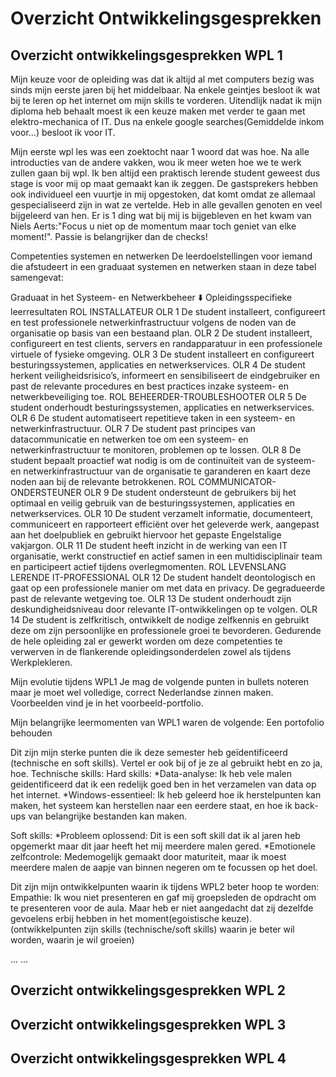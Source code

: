 # Overzicht Ontwikkelingsgesprekken

## Overzicht ontwikkelingsgesprekken WPL 1
Mijn keuze voor de opleiding was dat ik altijd al met computers bezig was sinds mijn eerste jaren bij het middelbaar. Na enkele geintjes besloot ik wat bij te leren op het internet om mijn skills te vorderen. Uitendlijk nadat ik mijn diploma heb behaalt moest ik een keuze maken met verder te gaan met elektro-mechanica of IT. Dus na enkele google searches(Gemiddelde inkom voor...) besloot ik voor IT.  

Mijn eerste wpl les was een zoektocht naar 1 woord dat was hoe. Na alle introducties van de andere vakken, wou ik meer weten hoe we te werk zullen gaan bij wpl. Ik ben altijd een praktisch lerende student geweest dus stage is voor mij op maat gemaakt kan ik zeggen. De gastsprekers hebben ook individueel een vuurtje in mij opgestoken, dat komt omdat ze allemaal gespecialiseerd zijn in wat ze vertelde. Heb in alle gevallen genoten en veel bijgeleerd van hen. Er is 1 ding wat bij mij is bijgebleven en het kwam van Niels Aerts:"Focus u niet op de momentum maar toch geniet van elke moment!". Passie is belangrijker dan de checks!

Competenties systemen en netwerken
De leerdoelstellingen voor iemand die afstudeert in een graduaat systemen en netwerken staan in deze tabel samengevat:

Graduaat in het Systeem- en Netwerkbeheer
⬇️ Opleidingsspecifieke leerresultaten
ROL	INSTALLATEUR
OLR 1	De student installeert, configureert en test professionele netwerkinfrastructuur volgens de noden van de organisatie op basis van een bestaand plan.
OLR 2	De student installeert, configureert en test clients, servers en randapparatuur in een professionele virtuele of fysieke omgeving.
OLR 3	De student installeert en configureert besturingssystemen, applicaties en netwerkservices.
OLR 4	De student herkent veiligheidsrisico’s, informeert en sensibiliseert de eindgebruiker en past de relevante procedures en best practices inzake systeem- en netwerkbeveiliging toe.
ROL	BEHEERDER-TROUBLESHOOTER
OLR 5	De student onderhoudt besturingssystemen, applicaties en netwerkservices.
OLR 6	De student automatiseert repetitieve taken in een systeem- en netwerkinfrastructuur.
OLR 7	De student past principes van datacommunicatie en netwerken toe om een systeem- en netwerkinfrastructuur te monitoren, problemen op te lossen.
OLR 8	De student bepaalt proactief wat nodig is om de continuïteit van de systeem- en netwerkinfrastructuur van de organisatie te garanderen en kaart deze noden aan bij de relevante betrokkenen.
ROL	COMMUNICATOR-ONDERSTEUNER
OLR 9	De student ondersteunt de gebruikers bij het optimaal en veilig gebruik van de besturingssystemen, applicaties en netwerkservices.
OLR 10	De student verzamelt informatie, documenteert, communiceert en rapporteert efficiënt over het geleverde werk, aangepast aan het doelpubliek en gebruikt hiervoor het gepaste Engelstalige vakjargon.
OLR 11	De student heeft inzicht in de werking van een IT organisatie, werkt constructief en actief samen in een multidisciplinair team en participeert actief tijdens overlegmomenten.
ROL	LEVENSLANG LERENDE IT-PROFESSIONAL
OLR 12	De student handelt deontologisch en gaat op een professionele manier om met data en privacy. De gegradueerde past de relevante wetgeving toe.
OLR 13	De student onderhoudt zijn deskundigheidsniveau door relevante IT-ontwikkelingen op te volgen.
OLR 14	De student is zelfkritisch, ontwikkelt de nodige zelfkennis en gebruikt deze om zijn persoonlijke en professionele groei te bevorderen.
Gedurende de hele opleiding zal er gewerkt worden om deze competenties te verwerven in de flankerende opleidingsonderdelen zowel als tijdens Werkplekleren.

Mijn evolutie tijdens WPL1
Je mag de volgende punten in bullets noteren maar je moet wel volledige, correct Nederlandse zinnen maken. Voorbeelden vind je in het voorbeeld-portfolio.

Mijn belangrijke leermomenten van WPL1 waren de volgende:
Een portofolio behouden

Dit zijn mijn sterke punten die ik deze semester heb geïdentificeerd (technische en soft skills). Vertel er ook bij of je ze al gebruikt hebt en zo ja, hoe. Technische skills:
Hard skills:
*Data-analyse: Ik heb vele malen geidentificeerd dat ik een redelijk goed ben in het verzamelen van data op het internet.
*Windows-essentieel: Ik heb geleerd hoe ik herstelpunten kan maken, het systeem kan herstellen naar een eerdere staat, en hoe ik back-ups van belangrijke bestanden kan maken.

Soft skills:
*Probleem oplossend: Dit is een soft skill dat ik al jaren heb opgemerkt maar dit jaar heeft het mij meerdere malen gered.
*Emotionele zelfcontrole: Medemogelijk gemaakt door maturiteit, maar ik moest meerdere malen de aapje van binnen negeren om te focussen op het doel.

Dit zijn mijn ontwikkelpunten waarin ik tijdens WPL2 beter hoop te worden:
Empathie: Ik wou niet presenteren en gaf mij groepsleden de opdracht om te presenteren voor de aula. Maar heb er niet aangedacht dat zij dezelfde gevoelens erbij hebben in het moment(egoistische keuze).
(ontwikkelpunten zijn skills (technische/soft skills) waarin je beter wil worden, waarin je wil groeien)

...
...
## Overzicht ontwikkelingsgesprekken WPL 2

## Overzicht ontwikkelingsgesprekken WPL 3

## Overzicht ontwikkelingsgesprekken WPL 4
